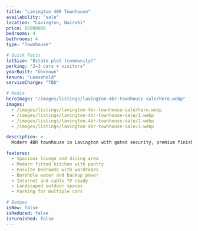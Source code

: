 ```yaml
---
title: "Lavington 4BR Townhouse"
availability: "sale"
location: "Lavington, Nairobi"
price: 65000000
bedrooms: 4
bathrooms: 4
type: "Townhouse"

# Quick Facts
lotSize: "Estate plot (community)"
parking: "2–3 cars + visitors"
yearBuilt: "Unknown"
tenure: "Leasehold"
serviceCharge: "TBD"

# Media
heroImage: "/images/listings/lavington-4br-townhouse-sale/hero.webp"
images:
  - /images/listings/lavington-4br-townhouse-sale/hero.webp
  - /images/listings/lavington-4br-townhouse-sale/1.webp
  - /images/listings/lavington-4br-townhouse-sale/2.webp
  - /images/listings/lavington-4br-townhouse-sale/3.webp

description: >
  Modern 4BR townhouse in Lavington with gated security, premium finishes, and suburban convenience.

features:
  - Spacious lounge and dining area
  - Modern fitted kitchen with pantry
  - Ensuite bedrooms with wardrobes
  - Borehole water and backup power
  - Internet and cable TV ready
  - Landscaped outdoor spaces
  - Parking for multiple cars

# Badges
isNew: false
isReduced: false
isFurnished: false
---
```

